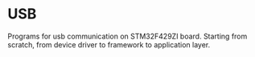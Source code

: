 # USB

Programs for usb communication on STM32F429ZI board. Starting from scratch, from device driver to framework to application layer.
